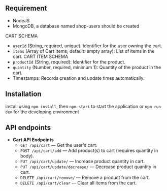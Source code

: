 ## Requirement
- NodeJS
- MongoDB, a database named shop-users should be created

CART SCHEMA
- `userId` (String, required, unique): Identifier for the user owning the cart.
- `items` (Array of Cart Items, default: empty array): List of items in the cart.
CART ITEM SCHEMA
- `productId` (String, required): Identifier for the product.
- `quantity` (Number, required, minimum 1): Quantity of the product in the cart.
- Timestamps: Records creation and update times automatically.

## Installation
install using
`npm install`, then
`npm start`
to start the application
or `npm run dev` for the developing environment

## API endpoints
- **Cart API Endpoints**
  - `GET /api/cart` — Get the user's cart.
  - `POST /api/cart/add` — Add product(s) to cart (requires quantity in body).
  - `PUT /api/cart/update/` — Increase product quantity in cart.
  - `PUT /api/cart/update/decrease/` — Decrease product quantity in cart.
  - `DELETE /api/cart/remove/` — Remove a product from the cart.
  - `DELETE /api/cart/clear` — Clear all items from the cart.
